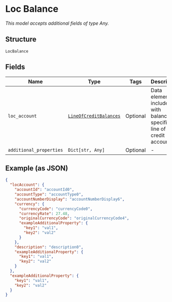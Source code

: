 
# Loc Balance

*This model accepts additional fields of type Any.*

## Structure

`LocBalance`

## Fields

| Name | Type | Tags | Description |
|  --- | --- | --- | --- |
| `loc_account` | [`LineOfCreditBalances`](../../doc/models/line-of-credit-balances.md) | Optional | Data elements included with balances specific to line of credit accounts |
| `additional_properties` | `Dict[str, Any]` | Optional | - |

## Example (as JSON)

```json
{
  "locAccount": {
    "accountId": "accountId0",
    "accountType": "accountType0",
    "accountNumberDisplay": "accountNumberDisplay6",
    "currency": {
      "currencyCode": "currencyCode0",
      "currencyRate": 27.48,
      "originalCurrencyCode": "originalCurrencyCode4",
      "exampleAdditionalProperty": {
        "key1": "val1",
        "key2": "val2"
      }
    },
    "description": "description0",
    "exampleAdditionalProperty": {
      "key1": "val1",
      "key2": "val2"
    }
  },
  "exampleAdditionalProperty": {
    "key1": "val1",
    "key2": "val2"
  }
}
```

